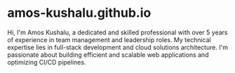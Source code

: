 # amos-kushalu.github.io
Hi, I'm Amos Kushalu, a dedicated and skilled professional with over 5 years of experience in team management and leadership roles. My technical expertise lies in full-stack development and cloud solutions architecture. I'm passionate about building efficient and scalable web applications and optimizing CI/CD pipelines.
